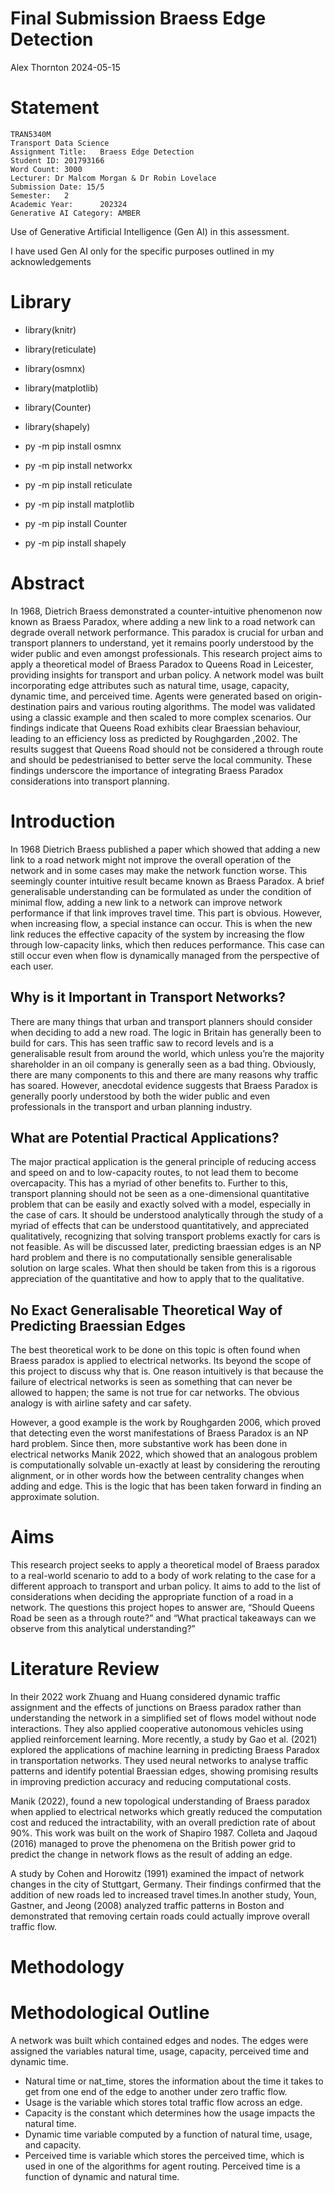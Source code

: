 # Final Submission Braess Edge Detection
Alex Thornton
2024-05-15

# Statement

    TRAN5340M
    Transport Data Science
    Assignment Title:   Braess Edge Detection
    Student ID: 201793166
    Word Count: 3000    
    Lecturer: Dr Malcom Morgan & Dr Robin Lovelace
    Submission Date: 15/5       
    Semester:   2           
    Academic Year:      202324
    Generative AI Category: AMBER

Use of Generative Artificial Intelligence (Gen AI) in this assessment.

I have used Gen AI only for the specific purposes outlined in my
acknowledgements

# Library

- library(knitr)

- library(reticulate)

- library(osmnx)

- library(matplotlib)

- library(Counter)

- library(shapely)

- py -m pip install osmnx

- py -m pip install networkx

- py -m pip install reticulate

- py -m pip install matplotlib

- py -m pip install Counter

- py -m pip install shapely

# Abstract

In 1968, Dietrich Braess demonstrated a counter-intuitive phenomenon now
known as Braess Paradox, where adding a new link to a road network can
degrade overall network performance. This paradox is crucial for urban
and transport planners to understand, yet it remains poorly understood
by the wider public and even amongst professionals. This research
project aims to apply a theoretical model of Braess Paradox to Queens
Road in Leicester, providing insights for transport and urban policy. A
network model was built incorporating edge attributes such as natural
time, usage, capacity, dynamic time, and perceived time. Agents were
generated based on origin-destination pairs and various routing
algorithms. The model was validated using a classic example and then
scaled to more complex scenarios. Our findings indicate that Queens Road
exhibits clear Braessian behaviour, leading to an efficiency loss as
predicted by Roughgarden ,2002. The results suggest that Queens Road
should not be considered a through route and should be pedestrianised to
better serve the local community. These findings underscore the
importance of integrating Braess Paradox considerations into transport
planning.

# Introduction

In 1968 Dietrich Braess published a paper which showed that adding a new
link to a road network might not improve the overall operation of the
network and in some cases may make the network function worse. This
seemingly counter intuitive result became known as Braess Paradox. A
brief generalisable understanding can be formulated as under the
condition of minimal flow, adding a new link to a network can improve
network performance if that link improves travel time. This part is
obvious. However, when increasing flow, a special instance can occur.
This is when the new link reduces the effective capacity of the system
by increasing the flow through low-capacity links, which then reduces
performance. This case can still occur even when flow is dynamically
managed from the perspective of each user.

## Why is it Important in Transport Networks?

There are many things that urban and transport planners should consider
when deciding to add a new road. The logic in Britain has generally been
to build for cars. This has seen traffic saw to record levels and is a
generalisable result from around the world, which unless you’re the
majority shareholder in an oil company is generally seen as a bad thing.
Obviously, there are many components to this and there are many reasons
why traffic has soared. However, anecdotal evidence suggests that Braess
Paradox is generally poorly understood by both the wider public and even
professionals in the transport and urban planning industry.

## What are Potential Practical Applications?

The major practical application is the general principle of reducing
access and speed on and to low-capacity routes, to not lead them to
become overcapacity. This has a myriad of other benefits to. Further to
this, transport planning should not be seen as a one-dimensional
quantitative problem that can be easily and exactly solved with a model,
especially in the case of cars. It should be understood analytically
through the study of a myriad of effects that can be understood
quantitatively, and appreciated qualitatively, recognizing that solving
transport problems exactly for cars is not feasible. As will be
discussed later, predicting braessian edges is an NP hard problem and
there is no computationally sensible generalisable solution on large
scales. What then should be taken from this is a rigorous appreciation
of the quantitative and how to apply that to the qualitative.

## No Exact Generalisable Theoretical Way of Predicting Braessian Edges

The best theoretical work to be done on this topic is often found when
Braess paradox is applied to electrical networks. Its beyond the scope
of this project to discuss why that is. One reason intuitively is that
because the failure of electrical networks is seen as something that can
never be allowed to happen; the same is not true for car networks. The
obvious analogy is with airline safety and car safety.

However, a good example is the work by Roughgarden 2006, which proved
that detecting even the worst manifestations of Braess Paradox is an NP
hard problem. Since then, more substantive work has been done in
electrical networks Manik 2022, which showed that an analogous problem
is computationally solvable un-exactly at least by considering the
rerouting alignment, or in other words how the between centrality
changes when adding and edge. This is the logic that has been taken
forward in finding an approximate solution.

# Aims

This research project seeks to apply a theoretical model of Braess
paradox to a real-world scenario to add to a body of work relating to
the case for a different approach to transport and urban policy. It aims
to add to the list of considerations when deciding the appropriate
function of a road in a network. The questions this project hopes to
answer are, “Should Queens Road be seen as a through route?” and “What
practical takeaways can we observe from this analytical understanding?”

# Literature Review

In their 2022 work Zhuang and Huang considered dynamic traffic
assignment and the effects of junctions on Braess paradox rather than
understanding the network in a simplified set of flows model without
node interactions. They also applied cooperative autonomous vehicles
using applied reinforcement learning. More recently, a study by Gao et
al. (2021) explored the applications of machine learning in predicting
Braess Paradox in transportation networks. They used neural networks to
analyse traffic patterns and identify potential Braessian edges, showing
promising results in improving prediction accuracy and reducing
computational costs.

Manik (2022), found a new topological understanding of Braess paradox
when applied to electrical networks which greatly reduced the
computation cost and reduced the intractability, with an overall
prediction rate of about 90%. This work was built on the work of Shapiro
1987. Colleta and Jaqoud (2016) managed to prove the phenomena on the
British power grid to predict the change in network flows as the result
of adding an edge.

A study by Cohen and Horowitz (1991) examined the impact of network
changes in the city of Stuttgart, Germany. Their findings confirmed that
the addition of new roads led to increased travel times.In another
study, Youn, Gastner, and Jeong (2008) analyzed traffic patterns in
Boston and demonstrated that removing certain roads could actually
improve overall traffic flow.

# Methodology

# Methodological Outline

A network was built which contained edges and nodes. The edges were
assigned the variables natural time, usage, capacity, perceived time and
dynamic time.

- Natural time or nat_time, stores the information about the time it
  takes to get from one end of the edge to another under zero traffic
  flow.
- Usage is the variable which stores total traffic flow across an edge.
- Capacity is the constant which determines how the usage impacts the
  natural time.
- Dynamic time variable computed by a function of natural time, usage,
  and capacity.
- Perceived time is variable which stores the perceived time, which is
  used in one of the algorithms for agent routing. Perceived time is a
  function of dynamic and natural time.
